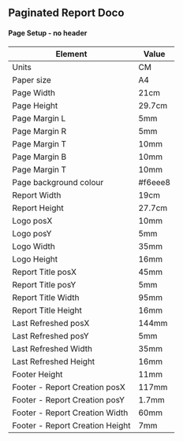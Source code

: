 ## Paginated Report Doco

#### Page Setup - no header
Element         |   Value
----------------|-------------
Units | CM
Paper size | A4
Page Width   |   21cm
Page Height  |   29.7cm
Page Margin L|   5mm
Page Margin R|   5mm
Page Margin T|   10mm
Page Margin B|   10mm
Page Margin T|   10mm
Page background colour  |   #f6eee8
Report Width    |   19cm
Report Height    |   27.7cm
Logo posX   |   10mm
Logo posY   |   5mm
Logo Width  |   35mm
Logo Height |   16mm
Report Title posX    | 45mm
Report Title posY    | 5mm
Report Title Width  |   95mm
Report Title Height |   16mm
Last Refreshed posX |   144mm
Last Refreshed posY |   5mm
Last Refreshed Width    | 35mm
Last Refreshed Height    | 16mm
Footer Height   |   11mm
Footer - Report Creation posX   | 117mm
Footer - Report Creation posY   | 1.7mm 
Footer - Report Creation Width  | 60mm
Footer - Report Creation Height | 7mm
